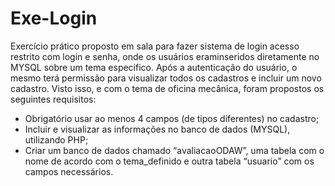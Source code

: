 # Exe-Login
Exercício prático proposto em sala para fazer sistema de login acesso restrito com login e senha, onde os usuários eraminseridos diretamente no MYSQL sobre um tema especifico. 
Após a autenticação do usuário, o mesmo terá permissão para visualizar todos os cadastros e incluir um novo cadastro. 
Visto isso, e com o tema de oficina mecânica, foram propostos os seguintes requisitos:
* Obrigatório usar ao menos 4 campos (de tipos diferentes) no cadastro;
* Incluir e visualizar as informações no banco de dados (MYSQL), utilizando PHP;
* Criar um banco de dados chamado “avaliacaoODAW”, uma tabela com o nome de acordo com o tema_definido e outra tabela “usuario” com os campos necessários. 
